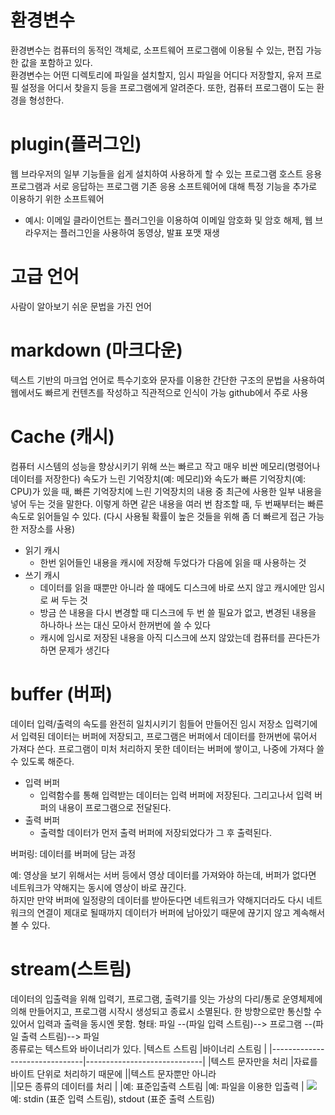 # 환경변수
환경변수는 컴퓨터의 동적인 객체로, 소프트웨어 프로그램에 이용될 수 있는, 편집 가능한 값을 포함하고 있다.  
환경변수는 어떤 디렉토리에 파일을 설치할지, 임시 파일을 어디다 저장할지, 유저 프로필 설정을 어디서 찾을지 등을 프로그램에게 알려준다. 
또한, 컴퓨터 프로그램이 도는 환경을 형성한다.

# plugin(플러그인)
웹 브라우저의 일부 기능들을 쉽게 설치하여 사용하게 할 수 있는 프로그램
호스트 응용 프로그램과 서로 응답하는 프로그램
기존 응용 소프트웨어에 대해 특정 기능을 추가로 이용하기 위한 소프트웨어
- 예시: 이메일 클라이언트는 플러그인을 이용하여 이메일 암호화 및 암호 해제, 웹 브라우저는 플러그인을 사용하여 동영상, 발표 포맷 재생

# 고급 언어
사람이 알아보기 쉬운 문법을 가진 언어

# markdown (마크다운)
텍스트 기반의 마크업 언어로 특수기호와 문자를 이용한 간단한 구조의 문법을 사용하여 웹에서도 빠르게 컨텐츠를 작성하고 직관적으로 인식이 가능
github에서 주로 사용

# Cache (캐시)
컴퓨터 시스템의 성능을 향상시키기 위해 쓰는 빠르고 작고 매우 비싼 메모리(명령어나 데이터를 저장한다) 속도가 느린 기억장치(예: 메모리)와 속도가 빠른 기억장치(예: CPU)가 있을 때, 빠른 기억장치에 느린 기억장치의 내용 중 최근에 사용한 일부 내용을 넣어 두는 것을 말한다. 이렇게 하면 같은 내용을 여러 번 참조할 때, 두 번째부터는 빠른 속도로 읽어들일 수 있다. (다시 사용될 확률이 높은 것들을 위해 좀 더 빠르게 접근 가능한 저장소를 사용)
- 읽기 캐시
	- 한번 읽어들인 내용을 캐시에 저장해 두었다가 다음에 읽을 때 사용하는 것
- 쓰기 캐시
	- 데이터를 읽을 때뿐만 아니라 쓸 때에도 디스크에 바로 쓰지 않고 캐시에만 임시로 써 두는 것
	- 방금 쓴 내용을 다시 변경할 때 디스크에 두 번 쓸 필요가 없고, 변경된 내용을 하나하나 쓰는 대신 모아서 한꺼번에 쓸 수 있다
	- 캐시에 임시로 저장된 내용을 아직 디스크에 쓰지 않았는데 컴퓨터를 끈다든가 하면 문제가 생긴다

# buffer (버퍼)
데이터 입력/출력의 속도를 완전히 일치시키기 힘들어 만들어진 임시 저장소
입력기에서 입력된 데이터는 버퍼에 저장되고, 프로그램은 버퍼에서 데이터를 한꺼번에 묶어서 가져다 쓴다. 
프로그램이 미처 처리하지 못한 데이터는 버퍼에 쌓이고, 나중에 가져다 쓸 수 있도록 해준다.
-	입력 버퍼
	-	입력함수를 통해 입력받는 데이터는 입력 버퍼에 저장된다. 
		그리고나서 입력 버퍼의 내용이 프로그램으로 전달된다.
-	출력 버퍼
	-	출력할 데이터가 먼저 출력 버퍼에 저장되었다가 그 후 출력된다.

버퍼링: 데이터를 버퍼에 담는 과정

예: 영상을 보기 위해서는 서버 등에서 영상 데이터를 가져와야 하는데, 
버퍼가 없다면 네트워크가 약해지는 동시에 영상이 바로 끊긴다.  
하지만 만약 버퍼에 일정량의 데이터를 받아둔다면 
네트워크가 약해지더라도 다시 네트워크의 연결이 제대로 될때까지 
데이터가 버퍼에 남아있기 때문에 끊기지 않고 계속해서 볼 수 있다.

# stream(스트림)
데이터의 입출력을 위해 입력기, 프로그램, 출력기를 잇는 가상의 다리/통로
운영체제에 의해 만들어지고, 프로그램 시작시 생성되고 종료시 소멸된다.
한 방향으로만 통신할 수 있어서 입력과 출력을 동시엔 못함.
형태: 파일 --(파일 입력 스트림)--> 프로그램 --(파일 출력 스트림)--> 파일  
종류로는 텍스트와 바이너리가 있다.
|텍스트 스트림                    |바이너리 스트림                |
|-------------------------------|-----------------------------|
|텍스트 문자만을 처리          |자료를 바이트 단위로 처리하기 때문에
||텍스트 문자뿐만 아니라  
||모든 종류의 데이터를 처리            |
|예: 표준입출력 스트림        |예: 파일을 이용한 입출력         |
![](https://i.imgur.com/52R3Yl2.png)
예: stdin (표준 입력 스트림), stdout (표준 출력 스트림)


